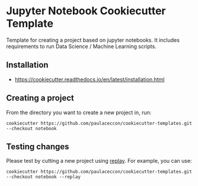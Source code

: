 # Jupyter Notebook Cookiecutter Template

Template for creating a project based on jupyter notebooks.
It includes requirements to run Data Science / Machine Learning scripts.

## Installation
* https://cookiecutter.readthedocs.io/en/latest/installation.html

## Creating a project

From the directory you want to create a new project in, run:
```shell
cookiecutter https://github.com/paulaceccon/cookiecutter-templates.git --checkout notebook
```

## Testing changes
Please test by cutting a new project using [replay](https://cookiecutter.readthedocs.io/en/2.0.2/advanced/replay.html). For example, you can use:

```shell
cookiecutter https://github.com/paulaceccon/cookiecutter-templates.git --checkout notebook --replay
```